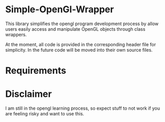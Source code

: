 # Simple-OpenGl-Wrapper
This library simplifies the opengl program development process by allow users easily access and manipulate OpenGL objects through class wrappers.

At the moment, all code is provided in the corresponding header file for simplicity. In the future code will be moved into their own source files.

# Requirements


# Disclaimer
I am still in the opengl learning process, so expect stuff to not work if you are feeling risky and want to use this.
